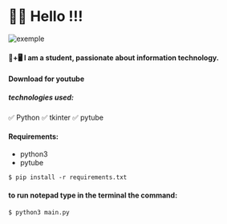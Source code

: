 # 👋😃 Hello !!!

![exemple](https://raw.githubusercontent.com/JhonatanRian/Youtube_download/main/exemple/vokoscreenNG-2021-08-11_19-41-23.gif)

#### 📒+🖥 I am a student, passionate about information technology.

#### Download for youtube

##### technologies used:
✅ Python
✅ tkinter
✅ pytube

#### Requirements:
* python3
* pytube
~~~
$ pip install -r requirements.txt
~~~

#### to run notepad type in the terminal the command:
~~~
$ python3 main.py
~~~
